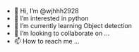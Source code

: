 - 👋 Hi, I’m @wjhhh2928
- 👀 I’m interested in python
- 🌱 I’m currently learning Object detection
- 💞️ I’m looking to collaborate on ...
- 📫 How to reach me ...

<!---
wjhhh2928/wjhhh2928 is a ✨ special ✨ repository because its `README.md` (this file) appears on your GitHub profile.
You can click the Preview link to take a look at your changes.
--->
